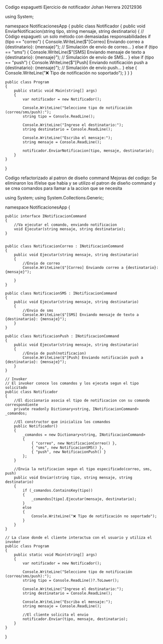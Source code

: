 Codigo espaguetti
Ejercicio de notificador
Johan Herrera 20212936

using System;

namespace NotificacionesApp
{
    public class Notificador
    {
        public void EnviarNotificacion(string tipo, string mensaje, string destinatario)
        {
            // Código espagueti: un solo método con demasiadas responsabilidades
            if (tipo == "correo")
            {
                Console.WriteLine($"[Correo] Enviando correo a {destinatario}: {mensaje}");
                // Simulación de envío de correo...
            }
            else if (tipo == "sms")
            {
                Console.WriteLine($"[SMS] Enviando mensaje de texto a {destinatario}: {mensaje}");
                // Simulación de envío de SMS...
            }
            else if (tipo == "push")
            {
                Console.WriteLine($"[Push] Enviando notificación push a {destinatario}: {mensaje}");
                // Simulación de envío push...
            }
            else
            {
                Console.WriteLine("❌ Tipo de notificación no soportado");
            }
        }
    }

    public class Program
    {
        public static void Main(string[] args)
        {
            var notificador = new Notificador();

            Console.WriteLine("Seleccione tipo de notificación (correo/sms/push):");
            string tipo = Console.ReadLine();

            Console.WriteLine("Ingrese el destinatario:");
            string destinatario = Console.ReadLine();

            Console.WriteLine("Escriba el mensaje:");
            string mensaje = Console.ReadLine();

            notificador.EnviarNotificacion(tipo, mensaje, destinatario);
        }
    }
}

Codigo refactorizado al patron de diseño command
Mejoras del codigo: 
Se eliminaron los if/else que habia y se utilizo el patron de diseño command y se crea comandos para llamar a la accion que se necesita

using System;
using System.Collections.Generic;

namespace NotificacionesApp
{
    
    public interface INotificacionCommand
    {
        //Va ejecutar el comando, enviando notificacion
        void Ejecutar(string mensaje, string destinatario);
    }

    
    public class NotificacionCorreo : INotificacionCommand
    {
        public void Ejecutar(string mensaje, string destinatario)
        {
            //Envio de correo
            Console.WriteLine($"[Correo] Enviando correo a {destinatario}: {mensaje}");
            
        }
    }

    public class NotificacionSMS : INotificacionCommand
    {
        public void Ejecutar(string mensaje, string destinatario)
        {
            //Envio de sms
            Console.WriteLine($"[SMS] Enviando mensaje de texto a {destinatario}: {mensaje}");
        }
    }

    public class NotificacionPush : INotificacionCommand
    {
        public void Ejecutar(string mensaje, string destinatario)
        {
            //Envio de push(notificacion)
            Console.WriteLine($"[Push] Enviando notificación push a {destinatario}: {mensaje}");
        }
    }

    // Invoker
    // El invoker conoce los comandos y los ejecuta segun el tipo solicitado
    public class Notificador
    {
        //El diccionario asocia el tipo de notificacion con su comando correspondiente
        private readonly Dictionary<string, INotificacionCommand> _comandos;

        //El constructor que inicializa los comandos
        public Notificador()
        {
            _comandos = new Dictionary<string, INotificacionCommand>
            {
                { "correo", new NotificacionCorreo() },
                { "sms", new NotificacionSMS() },
                { "push", new NotificacionPush() }
            };
        }

        //Envia la notificacion segun el tipo especificado(correo, sms, push)
        public void Enviar(string tipo, string mensaje, string destinatario)
        {
            if (_comandos.ContainsKey(tipo))
            {
                _comandos[tipo].Ejecutar(mensaje, destinatario);
            }
            else
            {
                Console.WriteLine("❌ Tipo de notificación no soportado");
            }
        }
    }

    // La clase donde el cliente interactua con el usuario y utiliza el invoker
    public class Program
    {
        public static void Main(string[] args)
        {
            var notificador = new Notificador();

            Console.WriteLine("Seleccione tipo de notificación (correo/sms/push):");
            string tipo = Console.ReadLine()?.ToLower();

            Console.WriteLine("Ingrese el destinatario:");
            string destinatario = Console.ReadLine();

            Console.WriteLine("Escriba el mensaje:");
            string mensaje = Console.ReadLine();

            //El cliente solicita el envio
            notificador.Enviar(tipo, mensaje, destinatario);
        }
    }
}
